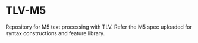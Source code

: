 # TLV-M5
Repository for M5 text processing with TLV.
Refer the M5 spec uploaded for syntax constructions and feature library.
